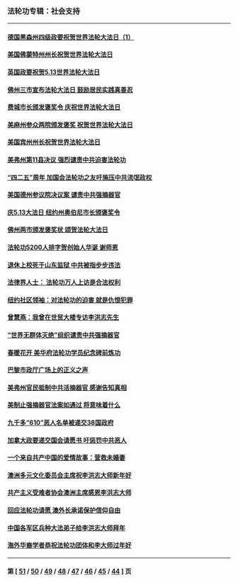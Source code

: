 ### 法轮功专辑：社会支持
---
#### [德国黑森州四级政要祝贺世界法轮大法日（1）](../../pages/nf4386/n12934877.md?05100430) 
#### [美国佛蒙特州州长祝贺世界法轮大法日](../../pages/nf4386/n12935031.md?05100430) 
#### [英国政要祝贺5.13世界法轮大法日](../../pages/nf4386/n12934700.md?05100430) 
#### [佛州三市宣布法轮大法日 鼓励居民实践真善忍](../../pages/nf4386/n12934466.md?05100430) 
#### [费城市长颁发褒奖令 庆祝世界法轮大法日](../../pages/nf4386/n12928833.md?05100430) 
#### [美麻州参众两院颁发褒奖 祝贺世界法轮大法日](../../pages/nf4386/n12928372.md?05100430) 
#### [美国宾州州长祝贺世界法轮大法日](../../pages/nf4386/n12928310.md?05100430) 
#### [美弗州第11县决议 强烈谴责中共迫害法轮功](../../pages/nf4386/n12925015.md?05100430) 
#### [“四二五”周年 加国会法轮功之友吁施压中共流氓政权](../../pages/nf4386/n12896250.md?05100430) 
#### [美国德州参议院决议案 谴责中共强摘器官](../../pages/nf4386/n12924452.md?05100430) 
#### [庆5.13大法日 纽约州奥伯尼市长颁褒奖令](../../pages/nf4386/n12921706.md?05100430) 
#### [佛州两市颁发褒奖状 颂贺法轮大法日](../../pages/nf4386/n12922678.md?05100430) 
#### [法轮功5200人排字贺创始人华诞 谢师恩](../../pages/nf4386/n12918251.md?05100430) 
#### [退休上校死于山东监狱 中共被指步步违法](../../pages/nf4386/n12914624.md?05100430) 
#### [法律界人士： 法轮功万人上访是合法权利](../../pages/nf4386/n12902232.md?05100430) 
#### [纽约社区领袖：对法轮功的迫害 就是仇恨犯罪](../../pages/nf4386/n12901973.md?05100430) 
#### [曾慧燕：我曾在世贸大楼专访李洪志先生](../../pages/nf4386/n12898729.md?05100430) 
#### [“世界无群体灭绝”组织谴责中共强摘器官](../../pages/nf4386/n12871807.md?05100430) 
#### [春暖花开 美华府法轮功学员纪念碑前炼功](../../pages/nf4386/n12873078.md?05100430) 
#### [巴黎市政厅广场上的正义之声](../../pages/nf4386/n12849786.md?05100430) 
#### [美弗州官民抵制中共活摘器官 感谢告知真相](../../pages/nf4386/n12828339.md?05100430) 
#### [美制止强摘器官法案如通过 将意味着什么](../../pages/nf4386/n12810955.md?05100430) 
#### [九千多“610”恶人名单被递交38国政府](../../pages/nf4386/n12793222.md?05100430) 
#### [加拿大政要递交国会请愿书 吁惩罚中共恶人](../../pages/nf4386/n12782626.md?05100430) 
#### [一个来自共产中国的爱情故事：营救未婚妻](../../pages/nf4386/n12778386.md?05100430) 
#### [澳洲多元文化委员会主席祝李洪志大师新年好](../../pages/nf4386/n12757957.md?05100430) 
#### [共产主义受难者协会澳洲主席感恩李洪志大师](../../pages/nf4386/n12756566.md?05100430) 
#### [回应法轮功请愿 澳外长承诺保护信仰自由](../../pages/nf4386/n12755077.md?05100430) 
#### [中国各军区兵种大法弟子给李洪志大师拜年](../../pages/nf4386/n12750047.md?05100430) 
#### [海外华裔学者恭祝法轮功团体和李大师过年好](../../pages/nf4386/n12748024.md?05100430) 

---
#### 第 [ [51](./51.md?05100430) / [50](./50.md?05100430) / [49](./49.md?05100430) / [48](./48.md?05100430) / [47](./47.md?05100430) / [46](./46.md?05100430) / [45](./45.md?05100430) / [44](./44.md?05100430) ] 页
